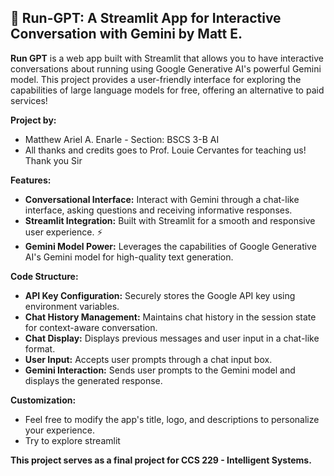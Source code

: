 ## 🏃 Run-GPT: A Streamlit App for Interactive Conversation with Gemini by Matt E.

**Run GPT** is a web app built with Streamlit that allows you to have interactive conversations about running using Google Generative AI's powerful Gemini model.  This project provides a user-friendly interface for exploring the capabilities of large language models for free, offering an alternative to paid services!  

**Project by:**

* Matthew Ariel A. Enarle - Section: BSCS 3-B AI
* All thanks and credits goes to Prof. Louie Cervantes for teaching us! Thank you Sir

**Features:**

* **Conversational Interface:** Interact with Gemini through a chat-like interface, asking questions and receiving informative responses.
* **Streamlit Integration:** Built with Streamlit for a smooth and responsive user experience. ⚡
* **Gemini Model Power:** Leverages the capabilities of Google Generative AI's Gemini model for high-quality text generation.

**Code Structure:**

* **API Key Configuration:** Securely stores the Google API key using environment variables. 
* **Chat History Management:** Maintains chat history in the session state for context-aware conversation.
* **Chat Display:** Displays previous messages and user input in a chat-like format.
* **User Input:** Accepts user prompts through a chat input box.
* **Gemini Interaction:** Sends user prompts to the Gemini model and displays the generated response.

**Customization:**

* Feel free to modify the app's title, logo, and descriptions to personalize your experience.
* Try to explore streamlit

**This project serves as a final project for CCS 229 - Intelligent Systems.**
